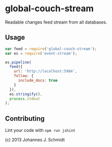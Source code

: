 global-couch-stream
============
Readable changes feed stream from all databases.

Usage
-----
```js
var feed = require('global-couch-stream');
var es = require('event-stream');

es.pipeline(
  feed({
    url: 'http://localhost:5984',
    follow: {
      include_docs: true
    }
  }),
  es.stringify(),
  process.stdout
);
```

Contributing
------------
Lint your code with `npm run jshint`

(c) 2013 Johannes J. Schmidt
